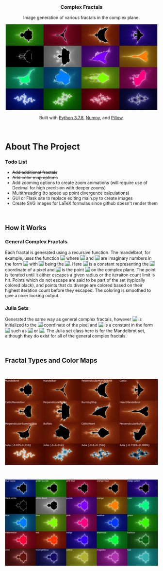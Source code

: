 <!-- Project Header -->

<br />
<p align="center">

  <h3 align="center">Complex Fractals</h3>

  <p align="center">
    Image generation of various fractals in the complex plane.
    <!-- TODO: create some high rez images for an imgur gallery?
    <br />
    <a href="https://imgur.com/gallery/jqMogwz"><strong>4000x4000 Example Output Images »</strong></a>
    <br />
    TODO end -->
  </p>
</p>

<p align="center">
  <img src="Images\OutputExamples.png" alt="Line Examples" width="500">
</p>

<p align="center">Built with 
<a href="https://www.python.org/downloads/release/python-378/">Python 3.7.8</a>, 
<a href="https://numpy.org/">Numpy</a>, and
<a href="https://pillow.readthedocs.io/en/stable/">Pillow</a>, 
</p>

<br>


<!-- About the Project -->

# About The Project

### Todo List
- <del>Add additional fractals</del>
- <del>Add color map options</del>
- Add zooming options to create zoom animations (will require use of Decimal for high precision with deeper zooms)
- Multithreading (to speed up point divergence calculations)
- GUI or Flask site to replace editing main.py to create images
- Create SVG images for LaTeX formulas since github doesn't render them

<br>

## How it Works

### General Complex Fractals
Each fractal is generated using a recursive function. The mandelbrot, for example, uses the function <!-- $f_{n+1}(z) = f_{n}^{2}+c$ --> <img style="transform: translateY(0.1em); background: rgba(131,165,152,1);" src="https://render.githubusercontent.com/render/math?math=f_%7Bn%2B1%7D(z)%20%3D%20f_%7Bn%7D%5E%7B2%7D%2Bc"> where <!-- $f_i$ --> <img style="transform: translateY(0.1em); background: rgba(131,165,152,1);" src="https://render.githubusercontent.com/render/math?math=f_i"> and <!-- $c$ --> <img style="transform: translateY(0.1em); background: rgba(131,165,152,1);" src="https://render.githubusercontent.com/render/math?math=c"> are imaginary numbers in the form <!-- $a+bi$ --> <img style="transform: translateY(0.1em); background: rgba(131,165,152,1);" src="https://render.githubusercontent.com/render/math?math=a%2Bbi"> with <!-- $i$ --> <img style="transform: translateY(0.1em); background: rgba(131,165,152,1);" src="https://render.githubusercontent.com/render/math?math=i"> being the <!-- $\sqrt{-1}$ --> <img style="transform: translateY(0.1em); background: rgba(131,165,152,1);" src="https://render.githubusercontent.com/render/math?math=%5Csqrt%7B-1%7D">. Here <!-- $c$ --> <img style="transform: translateY(0.1em); background: rgba(131,165,152,1);" src="https://render.githubusercontent.com/render/math?math=c"> is a constant representing the <!-- $(Re, Im)$ --> <img style="transform: translateY(0.1em); background: rgba(131,165,152,1);" src="https://render.githubusercontent.com/render/math?math=(Re%2C%20Im)"> coordinate of a pixel and <!-- $z_0$ --> <img style="transform: translateY(0.1em); background: rgba(131,165,152,1);" src="https://render.githubusercontent.com/render/math?math=z_0"> is the point <!-- $(0,0)$ --> <img style="transform: translateY(0.1em); background: rgba(131,165,152,1);" src="https://render.githubusercontent.com/render/math?math=(0%2C0)"> on the complex plane. The point is iterated until it either escapes a given radius or the iteraiton count limit is hit. Points which do not escape are said to be part of the set (typically colored black), and points that do diverge are colored based on their highest iteration count before they escaped. The coloring is smoothed to give a nicer looking output.

### Julia Sets
Generated the same way as general complex fractals, however <!-- $z_0$ --> <img style="transform: translateY(0.1em); background: rgba(131,165,152,1);" src="https://render.githubusercontent.com/render/math?math=z_0"> is initialized to the <!-- $(Re, Im)$ --> <img style="transform: translateY(0.1em); background: rgba(131,165,152,1);" src="https://render.githubusercontent.com/render/math?math=(Re%2C%20Im)"> coordinate of the pixel and <!-- $c$ --> <img style="transform: translateY(0.1em); background: rgba(131,165,152,1);" src="https://render.githubusercontent.com/render/math?math=c"> is a constant in the form <!-- $a+bi$ --> <img style="transform: translateY(0.1em); background: rgba(131,165,152,1);" src="https://render.githubusercontent.com/render/math?math=a%2Bbi"> such as <!-- $-0.7269+0.1889i$ --> <img style="transform: translateY(0.1em); background: rgba(131,165,152,1);" src="https://render.githubusercontent.com/render/math?math=-0.7269%2B0.1889i"> or <!-- $-0.4+0.6i$ --> <img style="transform: translateY(0.1em); background: rgba(131,165,152,1);" src="https://render.githubusercontent.com/render/math?math=-0.4%2B0.6i">. The Julia set class here is for the Mandelbrot set, although they do exist for all of the general complex fractals.

<br>


## Fractal Types and Color Maps
<br>

<p align="left">
  <img src="Images\FractalTypes.png" alt="Line Examples" width="1000">
</p>

<br>

<p align="left">
  <img src="Images\ColorOptions.png" alt="Line Examples" width="1250">
</p>

<br>